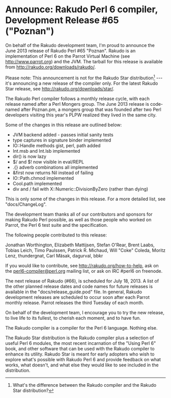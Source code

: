 # Announce: Rakudo Perl 6 compiler, Development Release #65 ("Poznan")

On behalf of the Rakudo development team, I'm proud to announce the
June 2013 release of Rakudo Perl #65 "Poznan". Rakudo is an
implementation of Perl 6 on the Parrot Virtual Machine (see
<http://www.parrot.org>) and the JVM. The tarball for this release is
available from <http://rakudo.org/downloads/rakudo/>.

Please note: This announcement is not for the Rakudo Star
distribution[^1] --- it's announcing a new release of the compiler
only.  For the latest Rakudo Star release, see
<http://rakudo.org/downloads/star/>.

The Rakudo Perl compiler follows a monthly release cycle, with each
release named after a Perl Mongers group. The June 2013 release is
code-named after Poznan.pm, a mongers group that was founded after
two Perl developers visiting this year's PLPW realized they lived in
the same city.

Some of the changes in this release are outlined below:

+ JVM backend added - passes initial sanity tests
+ type captures in signature binder implemented
+ IO::Handle methods gist, perl, path added
+ Int.msb and Int.lsb implemented
+ dir() is now lazy
+ $/ and $! now visible in eval/REPL
+ .{} adverb combinations all implemented
+ &first now returns Nil instead of failing
+ IO::Path.chmod implemented
+ Cool.path implemented
+ div and / fail with X::Numeric::DivisionByZero (rather than dying)

This is only some of the changes in this release. For a more
detailed list, see "docs/ChangeLog".

The development team thanks all of our contributors and sponsors for
making Rakudo Perl possible, as well as those people who worked on
Parrot, the Perl 6 test suite and the specification.

The following people contributed to this release:

Jonathan Worthington, Elizabeth Mattijsen, Stefan O'Rear, Brent Laabs,
Tobias Leich, Timo Paulssen, Patrick R. Michaud, Will "Coke" Coleda,
Moritz Lenz, thundergnat, Carl Mäsak, dagurval, bbkr

If you would like to contribute, see <http://rakudo.org/how-to-help>,
ask on the <perl6-compiler@perl.org> mailing list, or ask on IRC
\#perl6 on freenode.

The next release of Rakudo (#66), is scheduled for July 18, 2013.
A list of the other planned release dates and code names for future
releases is available in the "docs/release_guide.pod" file. In
general, Rakudo development releases are scheduled to occur soon after
each Parrot monthly release.  Parrot releases the third Tuesday of
each month.

On behalf of the development team, I encourage you to try the new release,
to live life to its fullest, to cherish each moment, and to have fun.


[^1]: What's the difference between the Rakudo compiler and the Rakudo
Star distribution?

The Rakudo compiler is a compiler for the Perl 6 language.
Nothing else.

The Rakudo Star distribution is the Rakudo compiler plus a selection
of useful Perl 6 modules, the most recent incarnation of the "Using
Perl 6" book, and other software that can be used with the Rakudo
compiler to enhance its utility.  Rakudo Star is meant for early
adopters who wish to explore what's possible with Rakudo Perl 6 and
provide feedback on what works, what doesn't, and what else they
would like to see included in the distribution.
